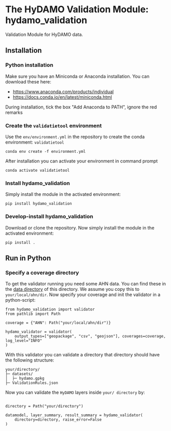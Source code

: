 # The HyDAMO Validation Module: hydamo_validation

Validation Module for HyDAMO data.

## Installation

### Python installation
Make sure you have an Miniconda or Anaconda installation. You can download these here:
 - https://www.anaconda.com/products/individual
 - https://docs.conda.io/en/latest/miniconda.html

During installation, tick the box "Add Anaconda to PATH", ignore the red remarks

### Create the `validatietool` environment
Use the `env/environment.yml` in the repository to create the conda environment: `validatietool`

```
conda env create -f environment.yml
```

After installation you can activate your environment in command prompt

```
conda activate validatietool
```

### Install hydamo_validation
Simply install the module in the activated environment:

```
pip install hydamo_validation
```

### Develop-install hydamo_validation
Download or clone the repository. Now simply install the module in the activated environment:

```
pip install .
```

## Run in Python

### Specify a coverage directory
To get the validator running you need some AHN data. You can find these in the [data directory](https://github.com/HetWaterschapshuis/HyDAMOValidatieModule/tree/ee9ea1efed385deb692b89057e9c97114fd8c3be/tests/data/dtm) of this directory. We assume you copy this to `your/local/ahn/dir`. Now specify your coverage and init the validator in a python-script:

```
from hydamo_validation import validator
from pathlib import Path

coverage = {"AHN": Path("your/local/ahn/dir")}

hydamo_validator = validator(
    output_types=["geopackage", "csv", "geojson"], coverages=coverage, log_level="INFO"
)

```

With this validator you can validate a directory that directory should have the following structure:

```
your/directory/
├─ datasets/
│  ├─ hydamo.gpkg
├─ ValidationRules.json
```

Now you can validate the `HyDAMO` layers inside `your/ directory` by:
```

directory = Path("your/directory")

datamodel, layer_summary, result_summary = hydamo_validator(
    directory=directory, raise_error=False
)
```
